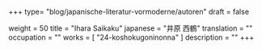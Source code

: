 +++
type= "blog/japanische-literatur-vormoderne/autoren"
draft = false

weight = 50
title = "Ihara Saikaku"
japanese = "井原 西鶴"
translation = ""
occupation = ""
works = [
  "24-koshokugoninonna"
]
description = ""
+++

